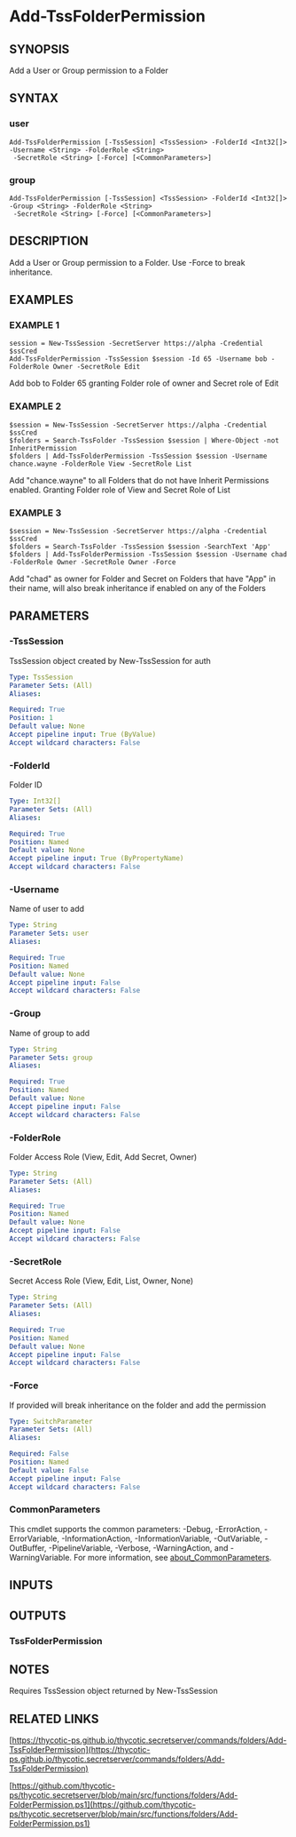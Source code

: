 # Add-TssFolderPermission

## SYNOPSIS
Add a User or Group permission to a Folder

## SYNTAX

### user
```
Add-TssFolderPermission [-TssSession] <TssSession> -FolderId <Int32[]> -Username <String> -FolderRole <String>
 -SecretRole <String> [-Force] [<CommonParameters>]
```

### group
```
Add-TssFolderPermission [-TssSession] <TssSession> -FolderId <Int32[]> -Group <String> -FolderRole <String>
 -SecretRole <String> [-Force] [<CommonParameters>]
```

## DESCRIPTION
Add a User or Group permission to a Folder.
Use -Force to break inheritance.

## EXAMPLES

### EXAMPLE 1
```
session = New-TssSession -SecretServer https://alpha -Credential $ssCred
Add-TssFolderPermission -TssSession $session -Id 65 -Username bob -FolderRole Owner -SecretRole Edit
```

Add bob to Folder 65 granting Folder role of owner and Secret role of Edit

### EXAMPLE 2
```
$session = New-TssSession -SecretServer https://alpha -Credential $ssCred
$folders = Search-TssFolder -TssSession $session | Where-Object -not InheritPermission
$folders | Add-TssFolderPermission -TssSession $session -Username chance.wayne -FolderRole View -SecretRole List
```

Add "chance.wayne" to all Folders that do not have Inherit Permissions enabled.
Granting Folder role of View and Secret Role of List

### EXAMPLE 3
```
$session = New-TssSession -SecretServer https://alpha -Credential $ssCred
$folders = Search-TssFolder -TssSession $session -SearchText 'App'
$folders | Add-TssFolderPermission -TssSession $session -Username chad -FolderRole Owner -SecretRole Owner -Force
```

Add "chad" as owner for Folder and Secret on Folders that have "App" in their name, will also break inheritance if enabled on any of the Folders

## PARAMETERS

### -TssSession
TssSession object created by New-TssSession for auth

```yaml
Type: TssSession
Parameter Sets: (All)
Aliases:

Required: True
Position: 1
Default value: None
Accept pipeline input: True (ByValue)
Accept wildcard characters: False
```

### -FolderId
Folder ID

```yaml
Type: Int32[]
Parameter Sets: (All)
Aliases:

Required: True
Position: Named
Default value: None
Accept pipeline input: True (ByPropertyName)
Accept wildcard characters: False
```

### -Username
Name of user to add

```yaml
Type: String
Parameter Sets: user
Aliases:

Required: True
Position: Named
Default value: None
Accept pipeline input: False
Accept wildcard characters: False
```

### -Group
Name of group to add

```yaml
Type: String
Parameter Sets: group
Aliases:

Required: True
Position: Named
Default value: None
Accept pipeline input: False
Accept wildcard characters: False
```

### -FolderRole
Folder Access Role (View, Edit, Add Secret, Owner)

```yaml
Type: String
Parameter Sets: (All)
Aliases:

Required: True
Position: Named
Default value: None
Accept pipeline input: False
Accept wildcard characters: False
```

### -SecretRole
Secret Access Role (View, Edit, List, Owner, None)

```yaml
Type: String
Parameter Sets: (All)
Aliases:

Required: True
Position: Named
Default value: None
Accept pipeline input: False
Accept wildcard characters: False
```

### -Force
If provided will break inheritance on the folder and add the permission

```yaml
Type: SwitchParameter
Parameter Sets: (All)
Aliases:

Required: False
Position: Named
Default value: False
Accept pipeline input: False
Accept wildcard characters: False
```

### CommonParameters
This cmdlet supports the common parameters: -Debug, -ErrorAction, -ErrorVariable, -InformationAction, -InformationVariable, -OutVariable, -OutBuffer, -PipelineVariable, -Verbose, -WarningAction, and -WarningVariable. For more information, see [about_CommonParameters](http://go.microsoft.com/fwlink/?LinkID=113216).

## INPUTS

## OUTPUTS

### TssFolderPermission
## NOTES
Requires TssSession object returned by New-TssSession

## RELATED LINKS

[https://thycotic-ps.github.io/thycotic.secretserver/commands/folders/Add-TssFolderPermission](https://thycotic-ps.github.io/thycotic.secretserver/commands/folders/Add-TssFolderPermission)

[https://github.com/thycotic-ps/thycotic.secretserver/blob/main/src/functions/folders/Add-FolderPermission.ps1](https://github.com/thycotic-ps/thycotic.secretserver/blob/main/src/functions/folders/Add-FolderPermission.ps1)

